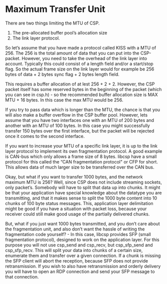 # Maximum Transfer Unit

There are two things limiting the MTU of CSP.

1.  The pre-allocated buffer pool’s allocation size
2.  The link layer protocol.

So let’s assume that you have made a protocol called KISS with a MTU of
256. The 256 is the total amount of data that you can put into the
CSP-packet. However, you need to take the overhead of the link layer
into account. Typically this could consist of a length field and/or a
start/stop flag. So the actual frame size on the link layer would for
example be 256 bytes of data + 2 bytes sync flag + 2 bytes length field.

This requires a buffer allocation of at lest 256 + 2 + 2. However, the
CSP packet itself has some reserved bytes in the beginning of the packet
(which you can see in csp.h) - so the recommended buffer allocation size
is MAX MTU + 16 bytes. In this case the max MTU would be 256.

If you try to pass data which is longer than the MTU, the chance is that
you will also make a buffer overflow in the CSP buffer pool. However,
lets assume that you have two interfaces one with an MTU of 200 bytes
and another with an MTU of 100 bytes. In this case you might
successfully transfer 150 bytes over the first interface, but the packet
will be rejected once it comes to the second interface.

If you want to increase your MTU of a specific link layer, it is up to
the link layer protocol to implement its own fragmentation protocol. A
good example is CAN-bus which only allows a frame size of 8 bytes.
libcsp have a small protocol for this called the “CAN fragmentation
protocol" or CFP for short. This allows data of much larger size to be
transferred over the CAN bus.

Okay, but what if you want to transfer 1000 bytes, and the network
maximum MTU is 256? Well, since CSP does not include streaming sockets,
only packet’s. Somebody will have to split that data up into chunks. It
might be that your application have special knowledge about the datatype
you are transmitting, and that it makes sense to split the 1000 byte
content into 10 chunks of 100 byte status messages. This, application
layer delimitation might be good if you have a situation with packet
loss, because your receiver could still make good usage of the partially
delivered chunks.

But, what if you just want 1000 bytes transmitted, and you don’t care
about the fragmentation unit, and also don’t want the hassle of writing
the fragmentation code yourself? - In this case, libcsp provides SFP
(small fragmentation protocol), designed to work on the application
layer. For this purpose you will not use csp\_send and csp\_recv, but
csp\_sfp\_send and csp\_sfp\_recv. This will split your data into chunks
of a certain size, enumerate them and transfer over a given connection.
If a chunk is missing the SFP client will abort the reception, because
SFP does not provide retransmission. If you wish to also have
retransmission and orderly delivery you will have to open an RDP
connection and send your SFP message to that connection.
